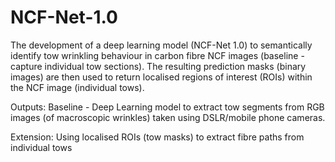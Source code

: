 # NCF-Net-1.0

The development of a deep learning model (NCF-Net 1.0) to semantically identify tow wrinkling behaviour in carbon fibre NCF images (baseline - capture individual tow sections). The resulting prediction masks (binary images) are then used to return localised regions of interest (ROIs) within the NCF image (individual tows).

Outputs: Baseline - Deep Learning model to extract tow segments from RGB images (of macroscopic wrinkles) taken using DSLR/mobile phone cameras.

Extension: Using localised ROIs (tow masks) to extract fibre paths from individual tows

